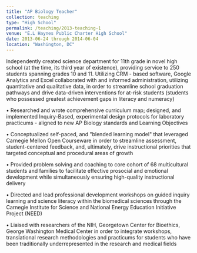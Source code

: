 ```yaml
---
title: "AP Biology Teacher"
collection: teaching
type: "High School"
permalink: /teaching/2013-teaching-1
venue: "E.L Haynes Public Charter High School"
date: 2013-06-24 through 2014-06-04
location: "Washington, DC"
---
```


Independently created science department for 11th grade in novel high school (at the time, its third year of existence), providing service to 250 students spanning grades 10 and 11. Utilizing CRM - based software, Google Analytics and Excel collaborated with and informed administration, utilizing quantitative and qualitative data, in order to streamline school graduation pathways and drive data-driven interventions for at-risk students (students who possessed greatest achievement gaps in literacy and numeracy)

• Researched and wrote comprehensive curriculum map; designed, and implemented Inquiry-Based, experimental design protocols for laboratory practicums - aligned to new AP Biology standards and Learning Objectives

• Conceptualized self-paced, and "blended learning model" that leveraged Carnegie Mellon Open Courseware in order to streamline assessment, student-centered feedback, and, ultimately, drive instructional priorities that targeted conceptual and procedural areas of growth

• Provided problem solving and coaching to core cohort of 68 multicultural students and families to facilitate effective prosocial and emotional development while simultaneously ensuring high-quality instructional delivery

• Directed and lead professional development workshops on guided inquiry learning and science literacy within the biomedical sciences through the Carnegie Institute for Science and National Energy Education Initiative Project (NEED)

• Liaised with researchers of the NIH, Georgetown Center for Bioethics, George Washington Medical Center in order to integrate workshops, translational research methodologies and practicums for students who have been traditionally underrepresented in the research and medical fields